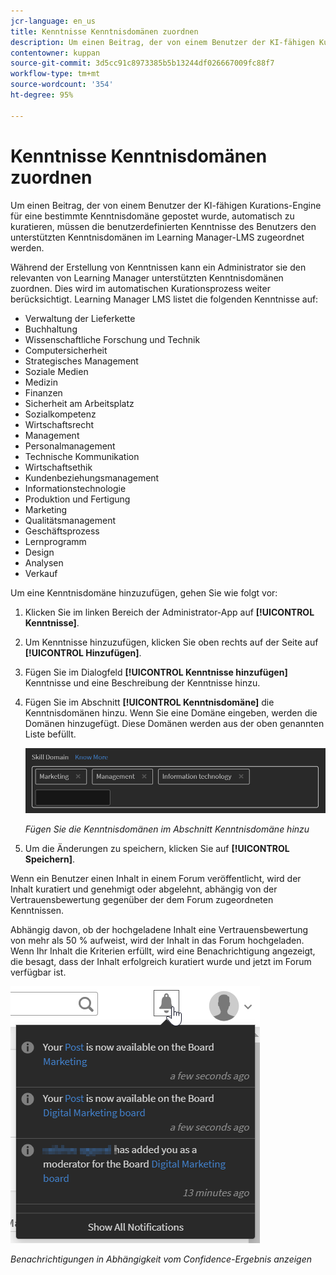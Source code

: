 ```yaml
---
jcr-language: en_us
title: Kenntnisse Kenntnisdomänen zuordnen
description: Um einen Beitrag, der von einem Benutzer der KI-fähigen Kurations-Engine für eine bestimmte Kenntnisdomäne gepostet wurde, automatisch zu kuratieren, müssen die benutzerdefinierten Kenntnisse des Benutzers den unterstützten Kenntnisdomänen im Learning Manager-LMS zugeordnet werden.
contentowner: kuppan
source-git-commit: 3d5cc91c8973385b5b13244df026667009fc88f7
workflow-type: tm+mt
source-wordcount: '354'
ht-degree: 95%

---
```




# Kenntnisse Kenntnisdomänen zuordnen

Um einen Beitrag, der von einem Benutzer der KI-fähigen Kurations-Engine für eine bestimmte Kenntnisdomäne gepostet wurde, automatisch zu kuratieren, müssen die benutzerdefinierten Kenntnisse des Benutzers den unterstützten Kenntnisdomänen im Learning Manager-LMS zugeordnet werden.

Während der Erstellung von Kenntnissen kann ein Administrator sie den relevanten von Learning Manager unterstützten Kenntnisdomänen zuordnen. Dies wird im automatischen Kurationsprozess weiter berücksichtigt. Learning Manager LMS listet die folgenden Kenntnisse auf:

* Verwaltung der Lieferkette
* Buchhaltung
* Wissenschaftliche Forschung und Technik
* Computersicherheit
* Strategisches Management
* Soziale Medien
* Medizin
* Finanzen
* Sicherheit am Arbeitsplatz
* Sozialkompetenz
* Wirtschaftsrecht
* Management
* Personalmanagement
* Technische Kommunikation
* Wirtschaftsethik
* Kundenbeziehungsmanagement
* Informationstechnologie
* Produktion und Fertigung
* Marketing
* Qualitätsmanagement
* Geschäftsprozess
* Lernprogramm
* Design
* Analysen
* Verkauf

Um eine Kenntnisdomäne hinzuzufügen, gehen Sie wie folgt vor:

1. Klicken Sie im linken Bereich der Administrator-App auf **[!UICONTROL Kenntnisse]**.
1. Um Kenntnisse hinzuzufügen, klicken Sie oben rechts auf der Seite auf **[!UICONTROL Hinzufügen]**.
1. Fügen Sie im Dialogfeld **[!UICONTROL Kenntnisse hinzufügen]** Kenntnisse und eine Beschreibung der Kenntnisse hinzu.
1. Fügen Sie im Abschnitt **[!UICONTROL Kenntnisdomäne]** die Kenntnisdomänen hinzu. Wenn Sie eine Domäne eingeben, werden die Domänen hinzugefügt. Diese Domänen werden aus der oben genannten Liste befüllt.

   ![](assets/skill-domain-mapping.png)

   *Fügen Sie die Kenntnisdomänen im Abschnitt Kenntnisdomäne hinzu*

1. Um die Änderungen zu speichern, klicken Sie auf **[!UICONTROL Speichern]**.

Wenn ein Benutzer einen Inhalt in einem Forum veröffentlicht, wird der Inhalt kuratiert und genehmigt oder abgelehnt, abhängig von der Vertrauensbewertung gegenüber der dem Forum zugeordneten Kenntnissen.

<!--![](assets/content-uploaded.png)-->

Abhängig davon, ob der hochgeladene Inhalt eine Vertrauensbewertung von mehr als 50 % aufweist, wird der Inhalt in das Forum hochgeladen. Wenn Ihr Inhalt die Kriterien erfüllt, wird eine Benachrichtigung angezeigt, die besagt, dass der Inhalt erfolgreich kuratiert wurde und jetzt im Forum verfügbar ist.

![](assets/curation-notification.png)

*Benachrichtigungen in Abhängigkeit vom Confidence-Ergebnis anzeigen*

